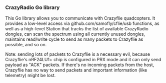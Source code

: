 ### CrazyRadio Go library

This Go library allows you to communicate with Crazyflie quadcopters.
It provides a low-level access via github.com/samofly/cflie/usb
functions, as well as a high-level Station that tracks the list of available CrazyRadio dongles,
can scan the spectrum using all currently unused dongles,
maintains read/write cycle to send as many packets to Crazyflie as possible, and so on.

Note: sending lots of packets to Crazyflie is a necessary evil, because
Crazyflie's nRF24LU1+ chip is configured in PRX mode and it can only send
payload as "ACK" packets. If there's no incoming packets from the host,
Crazyflie has no way to send packets and important information (like telemetry) might be lost.



